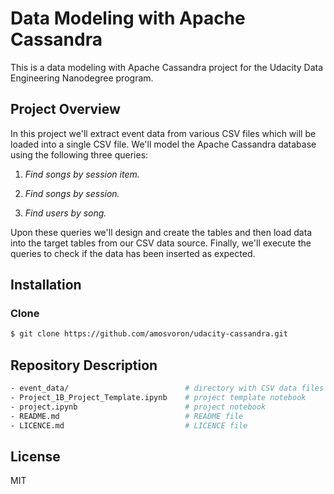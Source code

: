 # Data Modeling with Apache Cassandra
This is a data modeling with Apache Cassandra project for the Udacity Data Engineering Nanodegree program.

## Project Overview
In this project we'll extract event data from various CSV files which will be loaded into a single CSV file. We'll model the Apache Cassandra database using the following three queries:

   1. *Find songs by session item.*
 
   2. *Find songs by session.*
   
   3. *Find users by song.*

Upon these queries we'll design and create the tables and then load data into the target tables from our CSV data source. Finally, we'll execute the queries to check if the data has been inserted as expected.

## Installation
### Clone
```sh
$ git clone https://github.com/amosvoron/udacity-cassandra.git
```

## Repository Description

```sh
- event_data/                          # directory with CSV data files                    
- Project_1B_Project_Template.ipynb    # project template notebook 
- project.ipynb                        # project notebook
- README.md                            # README file
- LICENCE.md                           # LICENCE file
```

## License

MIT
